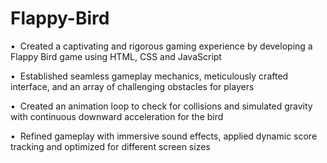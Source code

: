 # Flappy-Bird

•  Created a captivating and rigorous gaming experience by developing a  Flappy Bird game using  HTML,  CSS and  JavaScript

•  Established seamless gameplay mechanics, meticulously crafted interface, and an array of challenging obstacles for players

•  Created an animation loop to check for collisions and simulated gravity with continuous downward acceleration for the bird

•  Refined gameplay with immersive sound effects, applied dynamic score tracking and optimized for different screen sizes
